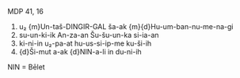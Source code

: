 MDP 41, 16
1. u₂ {m}Un-taš-DINGIR-GAL ša-ak {m}{d}Hu-um-ban-nu-me-na-gi
2. su-un-ki-ik An-za-an Šu-šu-un-ka si-ia-an
3. ki-ni-in u₂-pa-at hu-us-si-ip-me ku-ši-ih
4. {d}Ši-mut a-ak {d}NIN-a-li in du-ni-ih

NIN = Bēlet
